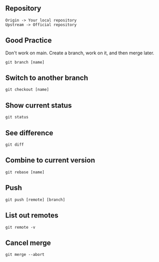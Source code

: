 ## Repository
```
Origin -> Your local repository  
Upstream -> Official repository  
```
## Good Practice
Don't work on main. Create a branch, work on it, and then merge later.  
```
git branch [name]  
```
## Switch to another branch
```
git checkout [name]
```

## Show current status
```
git status
```

## See difference
```
git diff
```

## Combine to current version
```
git rebase [name]
```

## Push
```
git push [remote] [branch]
```

## List out remotes
```
git remote -v
```

## Cancel merge
```
git merge --abort
```
